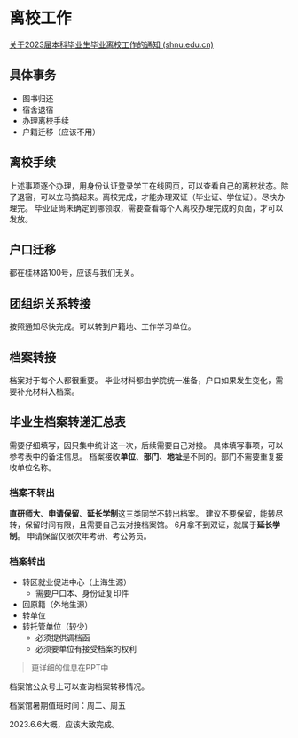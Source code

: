 # 离校工作

[关于2023届本科毕业生毕业离校工作的通知 (shnu.edu.cn)](https://www.shnu.edu.cn/fe/30/c288a785968/page.htm)

## 具体事务

- 图书归还
- 宿舍退宿
- 办理离校手续
- 户籍迁移（应该不用）
## 离校手续

上述事项逐个办理，用身份认证登录学工在线网页，可以查看自己的离校状态。除了退宿，可以立马搞起来。离校完成，才能办理双证（毕业证、学位证）。尽快办理完。
毕业证尚未确定到哪领取，需要查看每个人离校办理完成的页面，才可以发放。
## 户口迁移

都在桂林路100号，应该与我们无关。
## 团组织关系转接

按照通知尽快完成。可以转到户籍地、工作学习单位。
## 档案转接

档案对于每个人都很重要。
毕业材料都由学院统一准备，户口如果发生变化，需要补充材料入档案。
## 毕业生档案转递汇总表

需要仔细填写，因只集中统计这一次，后续需要自己对接。
具体填写事项，可以参考表中的备注信息。
档案接收**单位**、**部门**、**地址**是不同的。部门不需要重复接收单位名称。
### 档案不转出

**直研师大**、**申请保留**、**延长学制**这三类同学不转出档案。
建议不要保留，能转尽转，保留时间有限，且需要自己去对接档案馆。
6月拿不到双证，就属于**延长学制**。
申请保留仅限次年考研、考公务员。
### 档案转出

- 转区就业促进中心（上海生源）
	- 需要户口本、身份证复印件
- 回原籍（外地生源）
- 转单位
- 转托管单位（较少）
	- 必须提供调档函
	- 必须要单位有接受档案的权利

> 更详细的信息在PPT中

档案馆公众号上可以查询档案转移情况。

档案馆暑期值班时间：周二、周五

2023.6.6大概，应该大致完成。